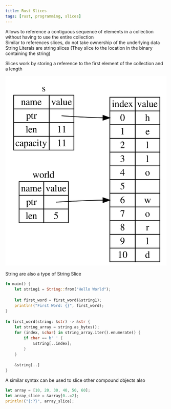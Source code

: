 ```yaml
---
title: Rust Slices
tags: [rust, programming, slices]
---
```


Allows to reference a contiguous sequence of elements in a collection without having to use the entire collection  
Similar to references slices, do not take ownership of the underlying data  
String Literals are string slices (They slice to the location in the binary containing the string)

Slices work by storing a reference to the first element of the collection and a length  

![Slice Type|280](images/slice-type.png)

String are also a type of String Slice

```rust
fn main() {
    let string1 = String::from("Hello World");
    
    let first_word = first_word(&string1);
    println!("First Word: {}", first_word);
}

fn first_word(string: &str) -> &str {
    let string_array = string.as_bytes();
    for (index, &char) in string_array.iter().enumerate() {
        if char == b' ' {
            &string[..index];
        }
    }

    &string[..]
}
```

A similar syntax can be used to slice other compound objects also

```rust
let array = [10, 20, 30, 40, 50, 60];
let array_slice = &array[0..=2];
println!("{:?}", array_slice);
```